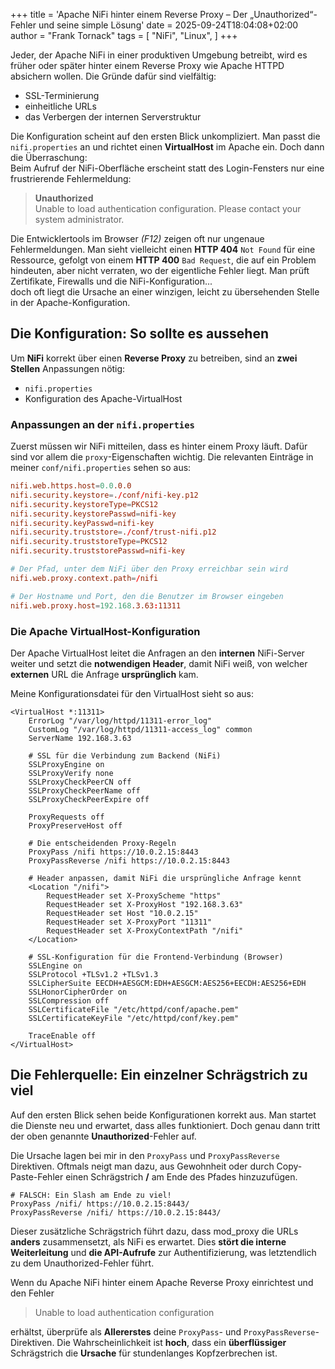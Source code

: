 +++
title = 'Apache NiFi hinter einem Reverse Proxy – Der „Unauthorized“-Fehler und seine simple Lösung'
date = 2025-09-24T18:04:08+02:00
author = "Frank Tornack"
tags = [
    "NiFi",
    "Linux",
]
+++

Jeder, der Apache NiFi in einer produktiven Umgebung betreibt, wird es früher oder später hinter einem Reverse Proxy wie Apache HTTPD absichern wollen. Die Gründe dafür sind vielfältig:
 - SSL-Terminierung
 - einheitliche URLs
 - das Verbergen der internen Serverstruktur

Die Konfiguration scheint auf den ersten Blick unkompliziert. Man passt die `nifi.properties` an und richtet einen **VirtualHost** im Apache ein. Doch dann die Überraschung:  
Beim Aufruf der NiFi-Oberfläche erscheint statt des Login-Fensters nur eine frustrierende Fehlermeldung:

> **Unauthorized**  
Unable to load authentication configuration. Please contact your system administrator.

Die Entwicklertools im Browser *(F12)* zeigen oft nur ungenaue Fehlermeldungen. Man sieht vielleicht einen **HTTP 404** `Not Found` für eine Ressource, gefolgt von einem **HTTP 400** `Bad Request`, die auf ein Problem hindeuten, aber nicht verraten, wo der eigentliche Fehler liegt. Man prüft Zertifikate, Firewalls und die NiFi-Konfiguration...  
doch oft liegt die Ursache an einer winzigen, leicht zu übersehenden Stelle in der Apache-Konfiguration.

## Die Konfiguration: So sollte es aussehen
Um **NiFi** korrekt über einen **Reverse Proxy** zu betreiben, sind an **zwei Stellen** Anpassungen nötig: 
 - `nifi.properties` 
 - Konfiguration des Apache-VirtualHost

### Anpassungen an der `nifi.properties`
Zuerst müssen wir NiFi mitteilen, dass es hinter einem Proxy läuft. Dafür sind vor allem die `proxy`-Eigenschaften wichtig. Die relevanten Einträge in meiner `conf/nifi.properties` sehen so aus:

```toml
nifi.web.https.host=0.0.0.0
nifi.security.keystore=./conf/nifi-key.p12
nifi.security.keystoreType=PKCS12
nifi.security.keystorePasswd=nifi-key
nifi.security.keyPasswd=nifi-key
nifi.security.truststore=./conf/trust-nifi.p12
nifi.security.truststoreType=PKCS12
nifi.security.truststorePasswd=nifi-key

# Der Pfad, unter dem NiFi über den Proxy erreichbar sein wird
nifi.web.proxy.context.path=/nifi

# Der Hostname und Port, den die Benutzer im Browser eingeben
nifi.web.proxy.host=192.168.3.63:11311
```

### Die Apache VirtualHost-Konfiguration
Der Apache VirtualHost leitet die Anfragen an den **internen** NiFi-Server weiter und setzt die **notwendigen Header**, damit NiFi weiß, von welcher **externen** URL die Anfrage **ursprünglich** kam.

Meine Konfigurationsdatei für den VirtualHost sieht so aus:
```
<VirtualHost *:11311>
    ErrorLog "/var/log/httpd/11311-error_log"
    CustomLog "/var/log/httpd/11311-access_log" common
    ServerName 192.168.3.63

    # SSL für die Verbindung zum Backend (NiFi)
    SSLProxyEngine on
    SSLProxyVerify none
    SSLProxyCheckPeerCN off
    SSLProxyCheckPeerName off
    SSLProxyCheckPeerExpire off

    ProxyRequests off
    ProxyPreserveHost off

    # Die entscheidenden Proxy-Regeln
    ProxyPass /nifi https://10.0.2.15:8443
    ProxyPassReverse /nifi https://10.0.2.15:8443

    # Header anpassen, damit NiFi die ursprüngliche Anfrage kennt
    <Location "/nifi">
        RequestHeader set X-ProxyScheme "https"
        RequestHeader set X-ProxyHost "192.168.3.63"
        RequestHeader set Host "10.0.2.15"
        RequestHeader set X-ProxyPort "11311"
        RequestHeader set X-ProxyContextPath "/nifi"
    </Location>

    # SSL-Konfiguration für die Frontend-Verbindung (Browser)
    SSLEngine on
    SSLProtocol +TLSv1.2 +TLSv1.3
    SSLCipherSuite EECDH+AESGCM:EDH+AESGCM:AES256+EECDH:AES256+EDH
    SSLHonorCipherOrder on
    SSLCompression off
    SSLCertificateFile "/etc/httpd/conf/apache.pem"
    SSLCertificateKeyFile "/etc/httpd/conf/key.pem"
    
    TraceEnable off
</VirtualHost>
```

## Die Fehlerquelle: Ein einzelner Schrägstrich zu viel
Auf den ersten Blick sehen beide Konfigurationen korrekt aus. Man startet die Dienste neu und erwartet, dass alles funktioniert. Doch genau dann tritt der oben genannte **Unauthorized**-Fehler auf.

Die Ursache lagen bei mir in den `ProxyPass` und `ProxyPassReverse` Direktiven. Oftmals neigt man dazu, aus Gewohnheit oder durch Copy-Paste-Fehler einen Schrägstrich **/** am Ende des Pfades hinzuzufügen.
```
# FALSCH: Ein Slash am Ende zu viel!
ProxyPass /nifi/ https://10.0.2.15:8443/
ProxyPassReverse /nifi/ https://10.0.2.15:8443/
```
Dieser zusätzliche Schrägstrich führt dazu, dass mod_proxy die URLs **anders** zusammensetzt, als NiFi es erwartet. Dies **stört die interne Weiterleitung** und **die API-Aufrufe** zur Authentifizierung, was letztendlich zu dem Unauthorized-Fehler führt.

Wenn du Apache NiFi hinter einem Apache Reverse Proxy einrichtest und den Fehler
> Unable to load authentication configuration

erhältst, überprüfe als **Allererstes** deine `ProxyPass`- und `ProxyPassReverse`-Direktiven. Die Wahrscheinlichkeit ist **hoch**, dass ein **überflüssiger** Schrägstrich die **Ursache** für stundenlanges Kopfzerbrechen ist.
